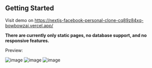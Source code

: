 ## Getting Started

Visit demo on https://nextjs-facebook-personal-clone-cq89z84xq-bowbowzai.vercel.app/

**There are currently only static pages, no database support, and no responsive features.**

Preview:

![image](https://user-images.githubusercontent.com/74807962/182356686-87aebb25-6eea-4abb-b320-fa8d004be7b3.png)
![image](https://user-images.githubusercontent.com/74807962/182356729-70c5d0d3-992d-4b67-85f4-c9052132e11d.png)
![image](https://user-images.githubusercontent.com/74807962/182356767-0622d23f-394f-42be-92c9-0a95671dd9ea.png)


